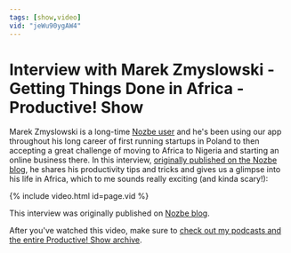 ```yaml
---
tags: [show,video]
vid: "jeWu90ygAW4"
---
```


# Interview with Marek Zmyslowski - Getting Things Done in Africa - Productive! Show

Marek Zmyslowski is a long-time [Nozbe user][n] and he's been using our app throughout his long career of first running startups in Poland to then accepting a great challenge of moving to Africa to Nigeria and starting an online business there. In this interview, [originally published on the Nozbe blog][b], he shares his productivity tips and tricks and gives us a glimpse into his life in Africa, which to me sounds really exciting (and kinda scary!):

{% include video.html id=page.vid %}

<!--More-->

This interview was originally published on [Nozbe blog][b].

After you've watched this video, make sure to [check out my podcasts and the entire Productive! Show archive](/show).

[b]: https://nozbe.com/blog/interview-marek-zmyslowski/
[n]: https://nozbe.com
[h]: https://nozbe.how